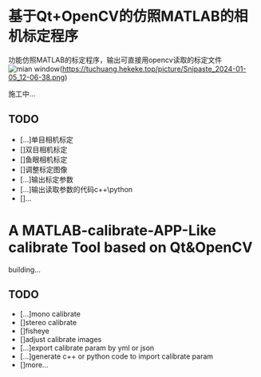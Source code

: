 # 基于Qt+OpenCV的仿照MATLAB的相机标定程序
功能仿照MATLAB的标定程序，输出可直接用opencv读取的标定文件
![mian window](https://tuchuang.hekeke.top/picture/Snipaste_2024-01-05_12-06-38.png)(https://tuchuang.hekeke.top/picture/Snipaste_2024-01-05_12-06-38.png)

施工中...
## TODO 
- [...]单目相机标定
- []双目相机标定
- []鱼眼相机标定
- []调整标定图像
- [...]输出标定参数
- [...]输出读取参数的代码c++\python
- []...

# A MATLAB-calibrate-APP-Like calibrate Tool based on Qt&OpenCV

building...
## TODO
- [...]mono calibrate
- []stereo calibrate
- []fisheye
- []adjust calibrate images
- [...]export calibrate param by yml or json
- [...]generate c++ or python code to import calibrate param 
- []more...
